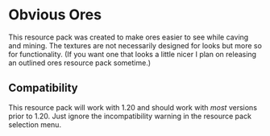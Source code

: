 # Obvious Ores
This resource pack was created to make ores easier to see while caving and mining. The textures are not necessarily designed for looks but more so for functionality. (If you want one that looks a little nicer I plan on releasing an outlined ores resource pack sometime.)

## Compatibility
This resource pack will work with 1.20 and should work with _most_ versions prior to 1.20. Just ignore the incompatibility warning in the resource pack selection menu.
